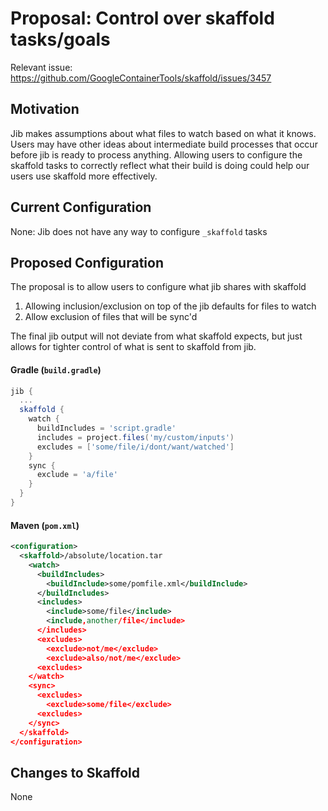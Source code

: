 # Proposal: Control over skaffold tasks/goals

Relevant issue: https://github.com/GoogleContainerTools/skaffold/issues/3457

## Motivation

Jib makes assumptions about what files to watch based on what it knows. Users
may have other ideas about intermediate build processes that occur before jib is
ready to process anything. Allowing users to configure the skaffold tasks to
correctly reflect what their build is doing could help our users use skaffold
more effectively.

## Current Configuration

None: Jib does not have any way to configure `_skaffold` tasks

## Proposed Configuration
The proposal is to allow users to configure what jib shares with skaffold
1. Allowing inclusion/exclusion on top of the jib defaults for files to watch
2. Allow exclusion of files that will be sync'd

The final jib output will not deviate from what skaffold expects, but just
allows for tighter control of what is sent to skaffold from jib.

#### Gradle (`build.gradle`)
```groovy
jib {
  ...
  skaffold {
    watch {
      buildIncludes = 'script.gradle'
      includes = project.files('my/custom/inputs')
      excludes = ['some/file/i/dont/want/watched']
    }
    sync {
      exclude = 'a/file'
    }
  }
}
```

#### Maven (`pom.xml`)
```xml
<configuration>
  <skaffold>/absolute/location.tar
    <watch>
      <buildIncludes>
        <buildInclude>some/pomfile.xml</buildInclude>
      </buildIncludes>
      <includes>
        <include>some/file</include>
        <include,another/file</include>
      </includes>
      <excludes>
        <exclude>not/me</exclude>
        <exclude>also/not/me</exclude>
      <excludes>
    </watch>
    <sync>
      <excludes>
        <exclude>some/file</exclude>
      <excludes>
    </sync>
  </skaffold>
</configuration>
```

## Changes to Skaffold

None
